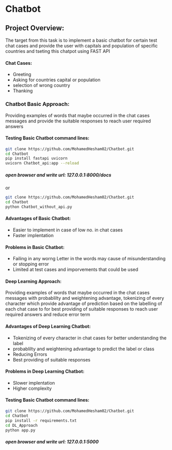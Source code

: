 # Chatbot

## Project Overview:

The target from this task is to implement a basic chatbot for certain test chat cases and provide the user with capitals and population of specific countries and tseting this chatpot using FAST API


#### Chat Cases:
  * Greeting
  * Asking for countries capital or population
  * selection of wrong country
  * Thanking 
  
### Chatbot Basic Approach:

Providing examples of words that maybe occurred in the chat cases messages and provide the suitable responses to reach user required answers
  
#### Testing Basic Chatbot command lines:
  ```sh
  git clone https://github.com/MohamedHesham02/Chatbot.git
  cd Chatbot
  pip install fastapi uvicorn
  uvicorn Chatbot_api:app --reload
  ```
##### open browser and write url: 127.0.0.1:8000/docs

  or 
  
  ```sh
  git clone https://github.com/MohamedHesham02/Chatbot.git
  cd Chatbot
  python Chatbot_without_api.py
  ```
  
#### Advantages of Basic Chatbot:
  * Easier to implement in case of low no. in chat cases
  * Faster implentation
  
#### Problems in Basic Chatbot:

  * Failing in any worng Letter in the words may cause of misunderstanding or stopping error 
  * Limited at test cases and imporvements that could be used 
  
#### Deep Learning Approach:

Providing examples of words that maybe occurred in the chat cases messages with probablilty and weightening advantage, tokenizing of every character which provide advantage of prediction based on the labelling of each chat case to for best providing of suitable responses to reach user required answers and reduce error term

#### Advantages of Deep Learning Chatbot:
  * Tokenizing of every character in chat cases for better understanding the label 
  * probablilty and weightening advantage to predict the label or class 
  * Reducing Errors 
  * Best providing of suitable responses
  
  
#### Problems in Deep Learning Chatbot:

  * Slower implentation
  * Higher complexity 
  
#### Testing Basic Chatbot command lines:

  ```sh
  git clone https://github.com/MohamedHesham02/Chatbot.git
  cd Chatbot
  pip install -r requirements.txt
  cd DL_Approach
  python app.py
  ```
 
##### open browser and write url: 127.0.0.1:5000




